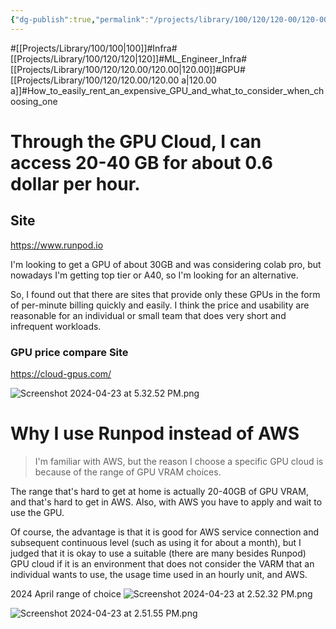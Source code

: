 ```yaml
---
{"dg-publish":true,"permalink":"/projects/library/100/120/120-00/120-00-a/","noteIcon":"0","created":"2024-04-23T17:36:51.415+09:00","updated":"2024-04-23T17:42:20.380+09:00"}
---
```


#[[Projects/Library/100/100\|100]]#Infra#[[Projects/Library/100/120/120\|120]]#ML_Engineer_Infra#[[Projects/Library/100/120/120.00/120.00\|120.00]]#GPU#[[Projects/Library/100/120/120.00/120.00 a\|120.00 a]]#How_to_easily_rent_an_expensive_GPU_and_what_to_consider_when_choosing_one

# Through the GPU Cloud, I can access 20-40 GB for about 0.6 dollar per hour.


## Site
https://www.runpod.io


I'm looking to get a GPU of about 30GB and was considering colab pro, but nowadays I'm getting top tier or A40, so I'm looking for an alternative.

So, I found out that there are sites that provide only these GPUs in the form of per-minute billing quickly and easily.
I think the price and usability are reasonable for an individual or small team that does very short and infrequent workloads.


### GPU price compare Site
https://cloud-gpus.com/



![Screenshot 2024-04-23 at 5.32.52 PM.png](/img/user/images/Screenshot%202024-04-23%20at%205.32.52%20PM.png)






# Why I use Runpod instead of AWS

> I'm familiar with AWS, but the reason I choose a specific GPU cloud is because of the range of GPU VRAM choices.

The range that's hard to get at home is actually 20-40GB of GPU VRAM, and that's hard to get in AWS. Also, with AWS you have to apply and wait to use the GPU.

Of course, the advantage is that it is good for AWS service connection and subsequent continuous level (such as using it for about a month), but I judged that it is okay to use a suitable (there are many besides Runpod) GPU cloud if it is an environment that does not consider the VARM that an individual wants to use, the usage time used in an hourly unit, and AWS.


2024 April range of choice
![Screenshot 2024-04-23 at 2.52.32 PM.png](/img/user/images/Screenshot%202024-04-23%20at%202.52.32%20PM.png)

![Screenshot 2024-04-23 at 2.51.55 PM.png](/img/user/images/Screenshot%202024-04-23%20at%202.51.55%20PM.png)


